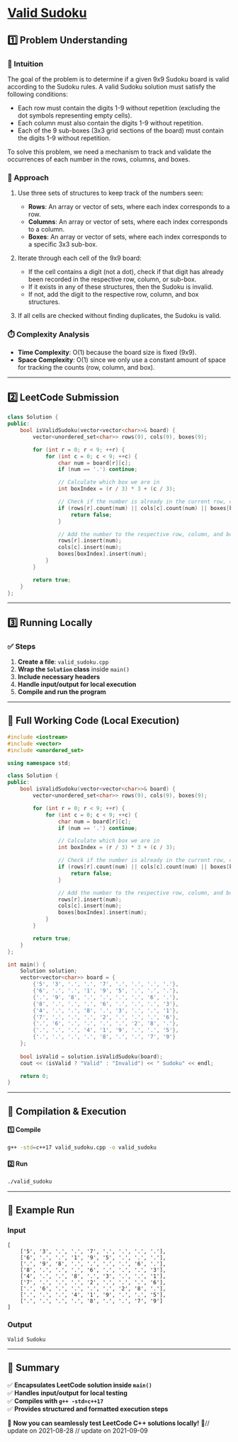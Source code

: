# **[Valid Sudoku](https://leetcode.com/problems/valid-sudoku/description/)**  

## **1️⃣ Problem Understanding**  
### **📌 Intuition**  
The goal of the problem is to determine if a given 9x9 Sudoku board is valid according to the Sudoku rules. A valid Sudoku solution must satisfy the following conditions:
- Each row must contain the digits 1-9 without repetition (excluding the dot symbols representing empty cells).
- Each column must also contain the digits 1-9 without repetition.
- Each of the 9 sub-boxes (3x3 grid sections of the board) must contain the digits 1-9 without repetition.

To solve this problem, we need a mechanism to track and validate the occurrences of each number in the rows, columns, and boxes.

### **🚀 Approach**  
1. Use three sets of structures to keep track of the numbers seen:
   - **Rows**: An array or vector of sets, where each index corresponds to a row.
   - **Columns**: An array or vector of sets, where each index corresponds to a column.
   - **Boxes**: An array or vector of sets, where each index corresponds to a specific 3x3 sub-box.
   
2. Iterate through each cell of the 9x9 board:
   - If the cell contains a digit (not a dot), check if that digit has already been recorded in the respective row, column, or sub-box.
   - If it exists in any of these structures, then the Sudoku is invalid.
   - If not, add the digit to the respective row, column, and box structures.
   
3. If all cells are checked without finding duplicates, the Sudoku is valid.

### **⏱️ Complexity Analysis**  
- **Time Complexity**: O(1) because the board size is fixed (9x9).
- **Space Complexity**: O(1) since we only use a constant amount of space for tracking the counts (row, column, and box).

---

## **2️⃣ LeetCode Submission**  
```cpp
class Solution {
public:
    bool isValidSudoku(vector<vector<char>>& board) {
        vector<unordered_set<char>> rows(9), cols(9), boxes(9);

        for (int r = 0; r < 9; ++r) {
            for (int c = 0; c < 9; ++c) {
                char num = board[r][c];
                if (num == '.') continue;

                // Calculate which box we are in
                int boxIndex = (r / 3) * 3 + (c / 3);

                // Check if the number is already in the current row, column or box
                if (rows[r].count(num) || cols[c].count(num) || boxes[boxIndex].count(num)) {
                    return false;
                }

                // Add the number to the respective row, column, and box
                rows[r].insert(num);
                cols[c].insert(num);
                boxes[boxIndex].insert(num);
            }
        }

        return true;
    }
};
```  

---

## **3️⃣ Running Locally**  
### **✅ Steps**  
1. **Create a file**: `valid_sudoku.cpp`  
2. **Wrap the `Solution` class** inside `main()`  
3. **Include necessary headers**  
4. **Handle input/output for local execution**  
5. **Compile and run the program**  

---  

## **📝 Full Working Code (Local Execution)**  
```cpp
#include <iostream>
#include <vector>
#include <unordered_set>

using namespace std;

class Solution {
public:
    bool isValidSudoku(vector<vector<char>>& board) {
        vector<unordered_set<char>> rows(9), cols(9), boxes(9);

        for (int r = 0; r < 9; ++r) {
            for (int c = 0; c < 9; ++c) {
                char num = board[r][c];
                if (num == '.') continue;

                // Calculate which box we are in
                int boxIndex = (r / 3) * 3 + (c / 3);

                // Check if the number is already in the current row, column or box
                if (rows[r].count(num) || cols[c].count(num) || boxes[boxIndex].count(num)) {
                    return false;
                }

                // Add the number to the respective row, column, and box
                rows[r].insert(num);
                cols[c].insert(num);
                boxes[boxIndex].insert(num);
            }
        }

        return true;
    }
};

int main() {
    Solution solution;
    vector<vector<char>> board = {
        {'5', '3', '.', '.', '7', '.', '.', '.', '.'},
        {'6', '.', '.', '1', '9', '5', '.', '.', '.'},
        {'.', '9', '8', '.', '.', '.', '.', '6', '.'},
        {'8', '.', '.', '.', '6', '.', '.', '.', '3'},
        {'4', '.', '.', '8', '.', '3', '.', '.', '1'},
        {'7', '.', '.', '.', '2', '.', '.', '.', '6'},
        {'.', '6', '.', '.', '.', '.', '2', '8', '.'},
        {'.', '.', '.', '4', '1', '9', '.', '.', '5'},
        {'.', '.', '.', '.', '8', '.', '.', '7', '9'}
    };
    
    bool isValid = solution.isValidSudoku(board);
    cout << (isValid ? "Valid" : "Invalid") << " Sudoku" << endl;

    return 0;
}
```  

---  

## **🔧 Compilation & Execution**  
#### **1️⃣ Compile**  
```bash
g++ -std=c++17 valid_sudoku.cpp -o valid_sudoku
```  

#### **2️⃣ Run**  
```bash
./valid_sudoku
```  

---  

## **🎯 Example Run**  
### **Input**  
```
[
    ['5', '3', '.', '.', '7', '.', '.', '.', '.'],
    ['6', '.', '.', '1', '9', '5', '.', '.', '.'],
    ['.', '9', '8', '.', '.', '.', '.', '6', '.'],
    ['8', '.', '.', '.', '6', '.', '.', '.', '3'],
    ['4', '.', '.', '8', '.', '3', '.', '.', '1'],
    ['7', '.', '.', '.', '2', '.', '.', '.', '6'],
    ['.', '6', '.', '.', '.', '.', '2', '8', '.'],
    ['.', '.', '.', '4', '1', '9', '.', '.', '5'],
    ['.', '.', '.', '.', '8', '.', '.', '7', '9']
]
```  
### **Output**  
```
Valid Sudoku
```  

---  

## **📌 Summary**  
✅ **Encapsulates LeetCode solution inside `main()`**  
✅ **Handles input/output for local testing**  
✅ **Compiles with `g++ -std=c++17`**  
✅ **Provides structured and formatted execution steps**  

🚀 **Now you can seamlessly test LeetCode C++ solutions locally!** 🚀// update on 2021-08-28
// update on 2021-09-09
